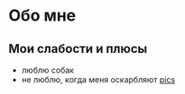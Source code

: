 # Обо мне
## Мои слабости и плюсы
- люблю собак
- не люблю, когда меня оскарбляют
[pics](https://yandex.ru/images/search?text=%D1%87%D0%B5%D0%BB%D0%BE%D0%B2%D0%B5%D0%BA&from=tabbar&pos=5&rpt=simage&img_url=http%3A%2F%2Fcatherineasquithgallery.com%2Fuploads%2Fposts%2F2021-03%2F1614563215_14-p-kartinka-cheloveka-na-belom-fone-17.png&lr=100637)
